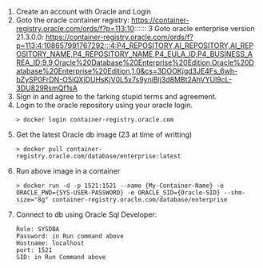 1. Create an account with Oracle and Login
2. Goto the oracle container registry: https://container-registry.oracle.com/ords/f?p=113:10::::::
3 Goto oracle enterprise version  21.3.0.0: https://container-registry.oracle.com/ords/f?p=113:4:108657991767292:::4:P4_REPOSITORY,AI_REPOSITORY,AI_REPOSITORY_NAME,P4_REPOSITORY_NAME,P4_EULA_ID,P4_BUSINESS_AREA_ID:9,9,Oracle%20Database%20Enterprise%20Edition,Oracle%20Database%20Enterprise%20Edition,1,0&cs=3DOOKjgd3JE4Fs_6wh-bZySP0FrDN-O5iQXjDUHsKjV0L5x7s9yniBlj3d8MBt2AhVYUl9cL-3DU829RsmQf1sA
4. Sign in and agree to the farking stupid terms and agreement.
5. Login to the oracle repository using your oracle login.
    ``` 
    > docker login container-registry.oracle.com
    ``` 
6. Get the latest Oracle db image (23 at time of writting)
    ``` 
    > docker pull container-registry.oracle.com/database/enterprise:latest
    ``` 
7. Run above image in a container
    ``` 
    > docker run -d -p 1521:1521 --name {My-Container-Name} -e ORACLE_PWD={SYS-USER-PASSWORD} -e ORACLE_SID={Oracle-SID} --shm-size="8g" container-registry.oracle.com/database/enterprise
    ```
8. Connect to db using Oracle Sql Developer:
    ```Uesrname: SYS
    Role: SYSDBA
    Password: in Run command above
    Hostname: localhost
    port: 1521
    SID: in Run Command above
    ```
